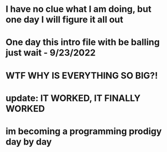 # I have no clue what I am doing, but one day I will figure it all out
# One day this intro file with be balling just wait - 9/23/2022
# WTF WHY IS EVERYTHING SO BIG?!

# update: IT WORKED, IT FINALLY WORKED
# im becoming a programming prodigy day by day 